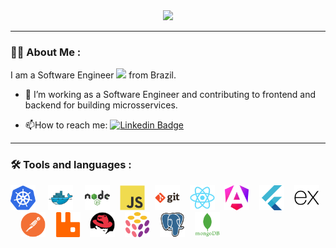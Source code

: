 <div id="header" align="center">
  <img src="https://media1.giphy.com/media/v1.Y2lkPTc5MGI3NjExd3M2emFsMThsdmRiaXJhMjBoMDdvZTR6YnEyZjJ1bzNzejhpM29oYiZlcD12MV9pbnRlcm5hbF9naWZfYnlfaWQmY3Q9cw/smGCEo5zsAXtK4bqAT/giphy.webp" width="300"/>
</div>

---
### 👨‍💻 About Me :
I am a Software Engineer <img src="https://media.giphy.com/media/WUlplcMpOCEmTGBtBW/giphy.gif" width="30"> from Brazil.
- :telescope: I’m working as a Software Engineer and contributing to frontend and backend for building microsservices.

- :mailbox:How to reach me: [![Linkedin Badge](https://img.shields.io/badge/-kakbar-blue?style=flat&logo=Linkedin&logoColor=white)](https://www.linkedin.com/in/techlucas/)
---

### :hammer_and_wrench: Tools and languages :
<div>
  <img src="https://github.com/devicons/devicon/blob/master/icons/kubernetes/kubernetes-original.svg" title="Git" **alt="Git" width="40" height="40"/>&nbsp;&nbsp;&nbsp;&nbsp;
  <img src="https://github.com/devicons/devicon/blob/master/icons/docker/docker-original.svg" title="Git" **alt="Git" width="40" height="40"/>&nbsp;&nbsp;&nbsp;&nbsp;
  <img src="https://github.com/devicons/devicon/blob/master/icons/nodejs/nodejs-original-wordmark.svg" title="NodeJS" alt="NodeJS" width="40" height="40"/>&nbsp;&nbsp;&nbsp;
  <img src="https://github.com/devicons/devicon/blob/master/icons/javascript/javascript-original.svg" title="NodeJS" alt="NodeJS" width="40" height="40"/>&nbsp;&nbsp;&nbsp;
  <img src="https://github.com/devicons/devicon/blob/master/icons/git/git-original-wordmark.svg" title="Git" **alt="Git" width="40" height="40"/>&nbsp;&nbsp;&nbsp;
  <img src="https://github.com/devicons/devicon/blob/master/icons/react/react-original.svg"title="Git" **alt="Git" width="40" height="40"/>&nbsp;&nbsp;&nbsp;
  <img src="https://github.com/devicons/devicon/blob/master/icons/angular/angular-original.svg"title="Git" **alt="Git" width="40" height="40"/>&nbsp;&nbsp;&nbsp;
  <img src="https://github.com/devicons/devicon/blob/master/icons/flutter/flutter-original.svg"title="Git" **alt="Git" width="40" height="40"/>&nbsp;&nbsp;&nbsp;
  <img src="https://github.com/devicons/devicon/blob/master/icons/express/express-original.svg"title="Git" **alt="Git" width="40" height="40"/>&nbsp;&nbsp;&nbsp;
  <img src="https://github.com/devicons/devicon/blob/master/icons/postman/postman-original.svg"title="Git" **alt="Git" width="40" height="40"/>&nbsp;&nbsp;&nbsp;
  <img src="https://github.com/devicons/devicon/blob/master/icons/rabbitmq/rabbitmq-original.svg" title="AWS" alt="AWS" width="40" height="40"/>&nbsp;&nbsp;&nbsp;
  <img src="https://github.com/devicons/devicon/blob/master/icons/redhat/redhat-original.svg" title="AWS" alt="AWS" width="40" height="40"/>&nbsp;&nbsp;&nbsp;
  <img src="https://github.com/devicons/devicon/blob/master/icons/pulumi/pulumi-original.svg" title="AWS" alt="AWS" width="40" height="40"/>&nbsp;&nbsp;&nbsp;
  <img src="https://github.com/devicons/devicon/blob/master/icons/postgresql/postgresql-original.svg" title="AWS" alt="AWS" width="40" height="40"/>&nbsp;&nbsp;&nbsp;
  <img src="https://github.com/devicons/devicon/blob/master/icons/mongodb/mongodb-plain-wordmark.svg" title="AWS" alt="AWS" width="40" height="40"/>&nbsp;&nbsp;&nbsp;
</div>
